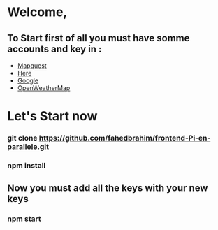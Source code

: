 # Welcome,
## To Start first of all you must have somme accounts and key in :
* [Mapquest](https://developer.mapquest.com/)
* [Here](https://developer.here.com/)
* [Google](https://console.cloud.google.com/)
* [OpenWeatherMap](https://openweathermap.org/)

# Let's Start now

### git clone https://github.com/fahedbrahim/frontend-Pi-en-parallele.git
### npm install

## Now you must add all the keys with your new keys

### npm start
